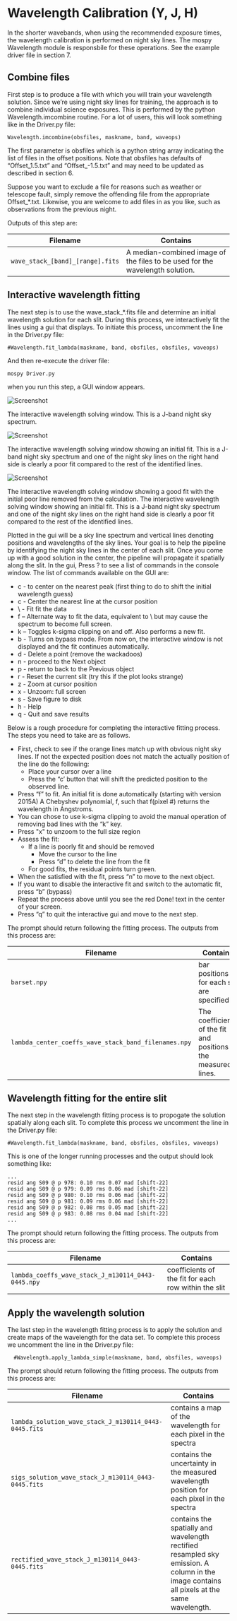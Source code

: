 # Wavelength Calibration (Y, J, H)

In the shorter wavebands, when using the recommended exposure times, the wavelength calibration is performed on night sky lines. The mospy Wavelength module is responsbile for these operations. See the example driver file in section 7.

## Combine files

First step is to produce a file with which you will train your wavelength solution. Since we’re using night sky lines for training, the approach is to combine individual science exposures. This is performed by the python Wavelength.imcombine routine. For a lot of users, this will look something like in the Driver.py file:

    Wavelength.imcombine(obsfiles, maskname, band, waveops)

The first parameter is obsfiles which is a python string array indicating the list of files in the offset positions. Note that obsfiles has defaults of “Offset_1.5.txt” and “Offset_-1.5.txt” and may need to be updated as described in section 6. 

Suppose you want to exclude a file for reasons such as weather or telescope fault, simply remove the offending file from the appropriate Offset_*.txt. Likewise, you are welcome to add files in as you like, such as observations from the previous night.

Outputs of this step are:

| Filename                         | Contains                                                                    |
|----------------------------------|-----------------------------------------------------------------------------|
| `wave_stack_[band]_[range].fits` | A median-combined image of the files to be used for the wavelength solution.|

## Interactive wavelength fitting

The next step is to use the wave_stack_*.fits file and determine an initial wavelength solution for each slit. During this process, we interactively fit the lines using a gui that displays. To initiate this process, uncomment the line in the Driver.py file:

    #Wavelength.fit_lambda(maskname, band, obsfiles, obsfiles, waveops)

And then re-execute the driver file: 

    mospy Driver.py 

when you run this step, a GUI window appears.

![Screenshot](image3.png "The interactive wavelength solving window. This is a J-band night sky spectrum.")

The interactive wavelength solving window. This is a J-band night sky spectrum.

![Screenshot](image4.png "The interactive wavelength solving window showing an initial fit. This is a J-band night sky spectrum and one of the night sky lines on the right hand side is clearly a poor fit compared to the rest of the identified lines.")

The interactive wavelength solving window showing an initial fit. This is a J-band night sky spectrum and one of the night sky lines on the right hand side is clearly a poor fit compared to the rest of the identified lines.

![Screenshot](image5.png "The interactive wavelength solving window showing a good fit with the initial poor line removed from the calculation. ")

The interactive wavelength solving window showing a good fit with the initial poor line removed from the calculation. 
The interactive wavelength solving window showing an initial fit. This is a J-band night sky spectrum and one of the night sky lines on the right hand side is clearly a poor fit compared to the rest of the identified lines.

Plotted in the gui will be a sky line spectrum and vertical lines denoting positions and wavelengths of the sky lines. Your goal is to help the pipeline by identifying the night sky lines in the center of each slit. Once you come up with a good solution in the center, the pipeline will propagate it spatially along the slit. In the gui, Press ? to see a list of commands in the console window. The list of commands available on the GUI are:

* c - to center on the nearest peak (first thing to do to shift the initial wavelength guess) 
* c - Center the nearest line at the cursor position 
* \ - Fit fit the data
* f – Alternate way to fit the data, equivalent to \ but may cause the spectrum to become full screen.
* k – Toggles k-sigma clipping on and off. Also performs a new fit.
* b -  Turns on bypass mode. From now on, the interactive window is not displayed and the fit continues automatically.
* d - Delete a point (remove the wackadoos) 
* n - proceed to the Next object 
* p - return to back to the Previous object 
* r - Reset the current slit (try this if the plot looks strange) 
* z - Zoom at cursor position 
* x - Unzoom: full screen 
* s - Save figure to disk 
* h - Help 
* q - Quit and save results 

Below is a rough procedure for completing the interactive fitting process. The steps you need to take are as follows. 

* First, check to see if the orange lines match up with obvious night sky lines. If not the expected position does not match the actually position of the line do the following:
    * Place your cursor over a line
    * Press the “c’ button that will shift the predicted position to the observed line. 
* Press “f” to fit. An initial fit is done automatically (starting with version 2015A) A Chebyshev polynomial, f, such that f(pixel #) returns the wavelength in Angstroms.
* You can chose to use k-sigma clipping to avoid the manual operation of removing bad lines with the “k” key. 
* Press "x" to unzoom to the full size region
* Assess the fit:
    * If a line is poorly fit and should be removed
        * Move the cursor to the line
        * Press “d” to delete the line from the fit
    * For good fits, the residual points turn green.
* When the satisfied with the fit, press “n” to move to the next object.
* If you want to disable the interactive fit and switch to the automatic fit, press “b” (bypass)
* Repeat the process above until you see the red Done! text in the center of your screen. 
* Press “q” to quit the interactive gui and move to the next step.

The prompt should return following the fitting process. The outputs from this process are:

| Filename              | Contains                                                                                       |
|-----------------------|------------------------------------------------------------------------------------------------|
| `barset.npy`          | bar positions for each slit are specified                                                      |
| `lambda_center_coeffs_wave_stack_band_filenames.npy` | The coefficients of the fit and positions of the measured lines.|

## Wavelength fitting for the entire slit

The next step in the wavelength fitting process is to propogate the solution spatially along each slit. To complete this process we uncomment the line in the Driver.py file:  

    #Wavelength.fit_lambda(maskname, band, obsfiles, obsfiles, waveops)

This is one of the longer running processes and the output should look something like:

    ...
    resid ang S09 @ p 978: 0.10 rms 0.07 mad [shift-22]
    resid ang S09 @ p 979: 0.09 rms 0.06 mad [shift-22]
    resid ang S09 @ p 980: 0.10 rms 0.06 mad [shift-22]
    resid ang S09 @ p 981: 0.09 rms 0.06 mad [shift-22]
    resid ang S09 @ p 982: 0.08 rms 0.05 mad [shift-22]
    resid ang S09 @ p 983: 0.08 rms 0.04 mad [shift-22]
    ...

The prompt should return following the fitting process. The outputs from this process are:

| Filename              | Contains                                                                           |
|-----------------------|------------------------------------------------------------------------------------|
| `lambda_coeffs_wave_stack_J_m130114_0443-0445.npy` | coefficients of the fit for each row within the slit  |

## Apply the wavelength solution

The last step in the wavelength fitting process is to apply the solution and create maps of the wavelength for the data set. To complete this process we uncomment the line in the Driver.py file:  

      #Wavelength.apply_lambda_simple(maskname, band, obsfiles, waveops)

The prompt should return following the fitting process. The outputs from this process are:

| Filename              | Contains                                                                           |
|-----------------------|------------------------------------------------------------------------------------|
| `lambda_solution_wave_stack_J_m130114_0443-0445.fits` | contains a map of the wavelength for each pixel in the spectra  |
| `sigs_solution_wave_stack_J_m130114_0443-0445.fits`   | contains the uncertainty in the measured wavelength position for each pixel in the spectra |
| `rectified_wave_stack_J_m130114_0443-0445.fits`       | contains the spatially and wavelength rectified resampled sky emission. A column in the image contains all pixels at the same wavelength.|





